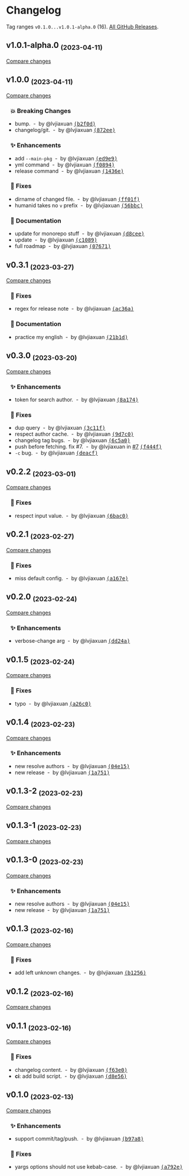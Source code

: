# Changelog

Tag ranges `v0.1.0...v1.0.1-alpha.0` (16). [All GitHub Releases](https://github.com/lvjiaxuan/release/releases).

## v1.0.1-alpha.0 <sub>(2023-04-11)</sub>
[Compare changes](https://github.com/lvjiaxuan/release/compare/v1.0.0...v1.0.1-alpha.0)

## v1.0.0 <sub>(2023-04-11)</sub>
[Compare changes](https://github.com/lvjiaxuan/release/compare/v0.3.1...v1.0.0)

### &nbsp;&nbsp;&nbsp;💥 Breaking Changes

- bump. &nbsp;-&nbsp; by @lvjiaxuan [<samp>(b2f0d)</samp>](https://github.com/lvjiaxuan/release/commit/b2f0d61)
- changelog/git. &nbsp;-&nbsp; by @lvjiaxuan [<samp>(872ee)</samp>](https://github.com/lvjiaxuan/release/commit/872ee2c)

### &nbsp;&nbsp;&nbsp;✨ Enhancements

- add `--main-pkg` &nbsp;-&nbsp; by @lvjiaxuan [<samp>(ed9e9)</samp>](https://github.com/lvjiaxuan/release/commit/ed9e93d)
- yml command &nbsp;-&nbsp; by @lvjiaxuan [<samp>(f0894)</samp>](https://github.com/lvjiaxuan/release/commit/f089421)
- release command &nbsp;-&nbsp; by @lvjiaxuan [<samp>(1436e)</samp>](https://github.com/lvjiaxuan/release/commit/1436e33)

### &nbsp;&nbsp;&nbsp;🐛 Fixes

- dirname of changed file. &nbsp;-&nbsp; by @lvjiaxuan [<samp>(ff01f)</samp>](https://github.com/lvjiaxuan/release/commit/ff01f41)
- humanid takes no `v` prefix &nbsp;-&nbsp; by @lvjiaxuan [<samp>(56bbc)</samp>](https://github.com/lvjiaxuan/release/commit/56bbc1c)

### &nbsp;&nbsp;&nbsp;📝 Documentation

- update for monorepo stuff &nbsp;-&nbsp; by @lvjiaxuan [<samp>(d8cee)</samp>](https://github.com/lvjiaxuan/release/commit/d8cee7f)
- update &nbsp;-&nbsp; by @lvjiaxuan [<samp>(c1089)</samp>](https://github.com/lvjiaxuan/release/commit/c108910)
- full roadmap &nbsp;-&nbsp; by @lvjiaxuan [<samp>(07671)</samp>](https://github.com/lvjiaxuan/release/commit/076716f)

## v0.3.1 <sub>(2023-03-27)</sub>
[Compare changes](https://github.com/lvjiaxuan/release/compare/v0.3.0...v0.3.1)

### &nbsp;&nbsp;&nbsp;🐛 Fixes

- regex for release note &nbsp;-&nbsp; by @lvjiaxuan [<samp>(ac36a)</samp>](https://github.com/lvjiaxuan/release/commit/ac36a83)

### &nbsp;&nbsp;&nbsp;📝 Documentation

- practice my english &nbsp;-&nbsp; by @lvjiaxuan [<samp>(21b1d)</samp>](https://github.com/lvjiaxuan/release/commit/21b1d49)

## v0.3.0 <sub>(2023-03-20)</sub>
[Compare changes](https://github.com/lvjiaxuan/release/compare/v0.2.2...v0.3.0)

### &nbsp;&nbsp;&nbsp;✨ Enhancements

- token for search author. &nbsp;-&nbsp; by @lvjiaxuan [<samp>(8a174)</samp>](https://github.com/lvjiaxuan/release/commit/8a1745d)

### &nbsp;&nbsp;&nbsp;🐛 Fixes

- dup query &nbsp;-&nbsp; by @lvjiaxuan [<samp>(3c11f)</samp>](https://github.com/lvjiaxuan/release/commit/3c11fa8)
- respect author cache. &nbsp;-&nbsp; by @lvjiaxuan [<samp>(9d7c0)</samp>](https://github.com/lvjiaxuan/release/commit/9d7c033)
- changelog tag bugs. &nbsp;-&nbsp; by @lvjiaxuan [<samp>(6c5a0)</samp>](https://github.com/lvjiaxuan/release/commit/6c5a0cb)
- push before fetching. fix #7. &nbsp;-&nbsp; by @lvjiaxuan in [#7](https://github.com/lvjiaxuan/release/issues/7) [<samp>(f444f)</samp>](https://github.com/lvjiaxuan/release/commit/f444fbd)
- `-c` bug. &nbsp;-&nbsp; by @lvjiaxuan [<samp>(deacf)</samp>](https://github.com/lvjiaxuan/release/commit/deacff1)

## v0.2.2 <sub>(2023-03-01)</sub>
[Compare changes](https://github.com/lvjiaxuan/release/compare/v0.2.1...v0.2.2)

### &nbsp;&nbsp;&nbsp;🐛 Fixes

- respect input value. &nbsp;-&nbsp; by @lvjiaxuan [<samp>(6bac0)</samp>](https://github.com/lvjiaxuan/release/commit/6bac03e)

## v0.2.1 <sub>(2023-02-27)</sub>
[Compare changes](https://github.com/lvjiaxuan/release/compare/v0.2.0...v0.2.1)

### &nbsp;&nbsp;&nbsp;🐛 Fixes

- miss default config. &nbsp;-&nbsp; by @lvjiaxuan [<samp>(a167e)</samp>](https://github.com/lvjiaxuan/release/commit/a167e48)

## v0.2.0 <sub>(2023-02-24)</sub>
[Compare changes](https://github.com/lvjiaxuan/release/compare/v0.1.5...v0.2.0)

### &nbsp;&nbsp;&nbsp;✨ Enhancements

- verbose-change arg &nbsp;-&nbsp; by @lvjiaxuan [<samp>(dd24a)</samp>](https://github.com/lvjiaxuan/release/commit/dd24ae0)

## v0.1.5 <sub>(2023-02-24)</sub>
[Compare changes](https://github.com/lvjiaxuan/release/compare/v0.1.4...v0.1.5)

### &nbsp;&nbsp;&nbsp;🐛 Fixes

- typo &nbsp;-&nbsp; by @lvjiaxuan [<samp>(a26c0)</samp>](https://github.com/lvjiaxuan/release/commit/a26c0bd)

## v0.1.4 <sub>(2023-02-23)</sub>
[Compare changes](https://github.com/lvjiaxuan/release/compare/v0.1.3-2...v0.1.4)

### &nbsp;&nbsp;&nbsp;✨ Enhancements

- new resolve authors &nbsp;-&nbsp; by @lvjiaxuan [<samp>(04e15)</samp>](https://github.com/lvjiaxuan/release/commit/04e156f)
- new release &nbsp;-&nbsp; by @lvjiaxuan [<samp>(1a751)</samp>](https://github.com/lvjiaxuan/release/commit/1a75193)

## v0.1.3-2 <sub>(2023-02-23)</sub>
[Compare changes](https://github.com/lvjiaxuan/release/compare/v0.1.3-1...v0.1.3-2)

## v0.1.3-1 <sub>(2023-02-23)</sub>
[Compare changes](https://github.com/lvjiaxuan/release/compare/v0.1.3-0...v0.1.3-1)

## v0.1.3-0 <sub>(2023-02-23)</sub>
[Compare changes](https://github.com/lvjiaxuan/release/compare/v0.1.3...v0.1.3-0)

### &nbsp;&nbsp;&nbsp;✨ Enhancements

- new resolve authors &nbsp;-&nbsp; by @lvjiaxuan [<samp>(04e15)</samp>](https://github.com/lvjiaxuan/release/commit/04e156f)
- new release &nbsp;-&nbsp; by @lvjiaxuan [<samp>(1a751)</samp>](https://github.com/lvjiaxuan/release/commit/1a75193)

## v0.1.3 <sub>(2023-02-16)</sub>
[Compare changes](https://github.com/lvjiaxuan/release/compare/v0.1.2...v0.1.3)

### &nbsp;&nbsp;&nbsp;🐛 Fixes

- add left unknown changes. &nbsp;-&nbsp; by @lvjiaxuan [<samp>(b1256)</samp>](https://github.com/lvjiaxuan/release/commit/b125624)

## v0.1.2 <sub>(2023-02-16)</sub>
[Compare changes](https://github.com/lvjiaxuan/release/compare/v0.1.1...v0.1.2)

## v0.1.1 <sub>(2023-02-16)</sub>
[Compare changes](https://github.com/lvjiaxuan/release/compare/v0.1.0...v0.1.1)

### &nbsp;&nbsp;&nbsp;🐛 Fixes

- changelog content. &nbsp;-&nbsp; by @lvjiaxuan [<samp>(f63e0)</samp>](https://github.com/lvjiaxuan/release/commit/f63e06c)
- **ci**: add build script. &nbsp;-&nbsp; by @lvjiaxuan [<samp>(d8e56)</samp>](https://github.com/lvjiaxuan/release/commit/d8e56c4)

## v0.1.0 <sub>(2023-02-13)</sub>
[Compare changes](https://github.com/lvjiaxuan/release/compare/...v0.1.0)

### &nbsp;&nbsp;&nbsp;✨ Enhancements

- support commit/tag/push. &nbsp;-&nbsp; by @lvjiaxuan [<samp>(b97a8)</samp>](https://github.com/lvjiaxuan/release/commit/b97a8df)

### &nbsp;&nbsp;&nbsp;🐛 Fixes

- yargs options should not use kebab-case. &nbsp;-&nbsp; by @lvjiaxuan [<samp>(a792e)</samp>](https://github.com/lvjiaxuan/release/commit/a792eed)